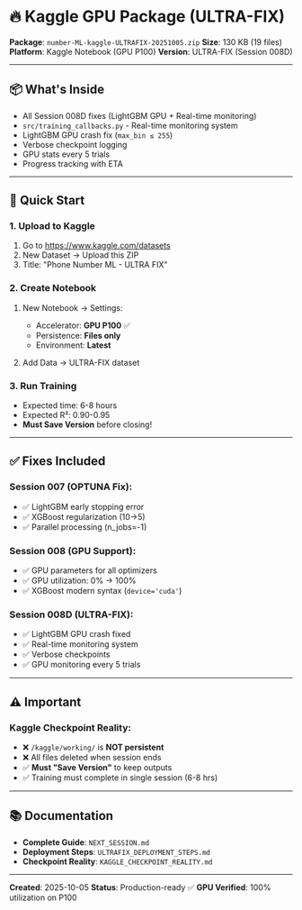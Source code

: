 # 🔥 Kaggle GPU Package (ULTRA-FIX)

**Package**: `number-ML-kaggle-ULTRAFIX-20251005.zip`
**Size**: 130 KB (19 files)
**Platform**: Kaggle Notebook (GPU P100)
**Version**: ULTRA-FIX (Session 008D)

---

## 📦 What's Inside

- All Session 008D fixes (LightGBM GPU + Real-time monitoring)
- `src/training_callbacks.py` - Real-time monitoring system
- LightGBM GPU crash fix (`max_bin ≤ 255`)
- Verbose checkpoint logging
- GPU stats every 5 trials
- Progress tracking with ETA

---

## 🚀 Quick Start

### 1. Upload to Kaggle

1. Go to https://www.kaggle.com/datasets
2. New Dataset → Upload this ZIP
3. Title: "Phone Number ML - ULTRA FIX"

### 2. Create Notebook

1. New Notebook → Settings:
   - Accelerator: **GPU P100** ✅
   - Persistence: **Files only**
   - Environment: **Latest**

2. Add Data → ULTRA-FIX dataset

### 3. Run Training

- Expected time: 6-8 hours
- Expected R²: 0.90-0.95
- **Must Save Version** before closing!

---

## ✅ Fixes Included

### Session 007 (OPTUNA Fix):
- ✅ LightGBM early stopping error
- ✅ XGBoost regularization (10→5)
- ✅ Parallel processing (n_jobs=-1)

### Session 008 (GPU Support):
- ✅ GPU parameters for all optimizers
- ✅ GPU utilization: 0% → 100%
- ✅ XGBoost modern syntax (`device='cuda'`)

### Session 008D (ULTRA-FIX):
- ✅ LightGBM GPU crash fixed
- ✅ Real-time monitoring system
- ✅ Verbose checkpoints
- ✅ GPU monitoring every 5 trials

---

## ⚠️ Important

### Kaggle Checkpoint Reality:
- ❌ `/kaggle/working/` is **NOT persistent**
- ❌ All files deleted when session ends
- ✅ **Must "Save Version"** to keep outputs
- ✅ Training must complete in single session (6-8 hrs)

---

## 📚 Documentation

- **Complete Guide**: `NEXT_SESSION.md`
- **Deployment Steps**: `ULTRAFIX_DEPLOYMENT_STEPS.md`
- **Checkpoint Reality**: `KAGGLE_CHECKPOINT_REALITY.md`

---

**Created**: 2025-10-05
**Status**: Production-ready ✅
**GPU Verified**: 100% utilization on P100
